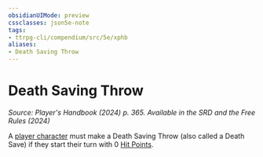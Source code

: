 ```yaml
---
obsidianUIMode: preview
cssclasses: json5e-note
tags:
- ttrpg-cli/compendium/src/5e/xphb
aliases:
- Death Saving Throw
---
```

# Death Saving Throw
*Source: Player's Handbook (2024) p. 365. Available in the <span title='Systems Reference Document (5.2)'>SRD</span> and the Free Rules (2024)* 

A [player character](Інструменти%20ДМ/CLI/rules/variant-rules/player-character-xphb.md) must make a Death Saving Throw (also called a Death Save) if they start their turn with 0 [Hit Points](Інструменти%20ДМ/CLI/rules/variant-rules/hit-points-xphb.md).